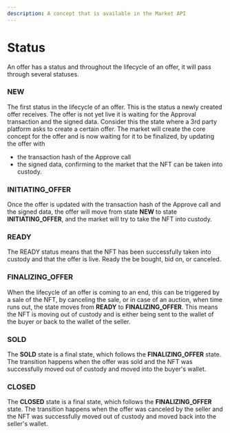 ```yaml
---
description: A concept that is available in the Market API
---
```


# Status

An offer has a status and throughout the lifecycle of an offer, it will pass through several statuses. 

### NEW

The first status in the lifecycle of an offer. This is the status a newly created offer receives. The offer is not yet live it is waiting for the Approval transaction and the signed data. Consider this the state where a 3rd party platform asks to create a certain offer. The market will create the core concept for the offer and is now waiting for it to be finalized, by updating the offer with 

* the transaction hash of the Approve call 
* the signed data, confirming to the market that the NFT can be taken into custody.

### INITIATING\_OFFER

Once the offer is updated with the transaction hash of the Approve call and the signed data, the offer will move from state **NEW** to state **INITIATING\_OFFER**, and the market will try to take the NFT into custody.

### READY

The READY status means that the NFT has been successfully taken into custody and that the offer is live. Ready the be bought, bid on, or canceled. 

### **FINALIZING\_OFFER**

When the lifecycle of an offer is coming to an end, this can be triggered by a sale of the NFT, by canceling the sale, or in case of an auction, when time runs out, the state moves from **READY** to **FINALIZING\_OFFER**. This means the NFT is moving out of custody and is either being sent to the wallet of the buyer or back to the wallet of the seller.

### SOLD

The **SOLD** state is a final state, which follows the **FINALIZING\_OFFER** state. The transition happens when the offer was sold and the NFT was successfully moved out of custody and moved into the buyer's wallet. 

### CLOSED

The **CLOSED** state is a final state, which follows the **FINALIZING\_OFFER** state. The transition happens when the offer was canceled by the seller and the NFT was successfully moved out of custody and moved back into the seller's wallet.


